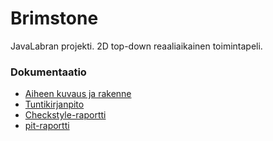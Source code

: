 # Brimstone
JavaLabran projekti. 2D top-down reaaliaikainen toimintapeli.

### Dokumentaatio
- [Aiheen kuvaus ja rakenne](dokumentaatio/aiheenKuvausJaRakenne.md)
- [Tuntikirjanpito](dokumentaatio/tuntikirjanpito.md)
- [Checkstyle-raportti](http://htmlpreview.github.io/?https://github.com/myzozoz/Brimstone/blob/master/dokumentaatio/checkstyle-raportti/checkstyle.html)
- [pit-raportti](http://htmlpreview.github.io/?https://github.com/myzozoz/Brimstone/blob/master/dokumentaatio/pit-raportti/index.html)
